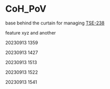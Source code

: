 # CoH_PoV
base behind the curtain for managing [TSE-238](https://opsera.atlassian.net/browse/TSE-238)

feature xyz and another 

20230913 1359

20230913 1427

20230913 1513

20230913 1522

20230913 1541
